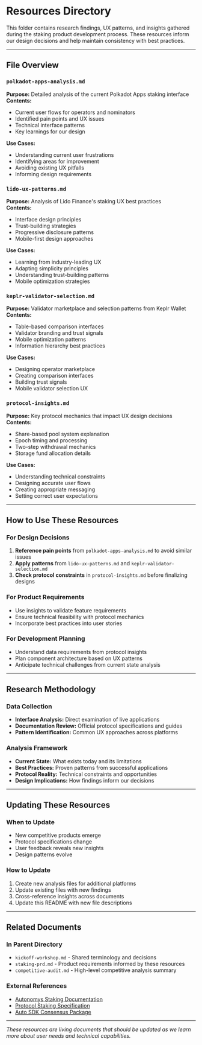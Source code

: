 # Resources Directory

This folder contains research findings, UX patterns, and insights gathered during the staking product development process. These resources inform our design decisions and help maintain consistency with best practices.

---

## File Overview

### `polkadot-apps-analysis.md`

**Purpose:** Detailed analysis of the current Polkadot Apps staking interface  
**Contents:**

- Current user flows for operators and nominators
- Identified pain points and UX issues
- Technical interface patterns
- Key learnings for our design

**Use Cases:**

- Understanding current user frustrations
- Identifying areas for improvement
- Avoiding existing UX pitfalls
- Informing design requirements

### `lido-ux-patterns.md`

**Purpose:** Analysis of Lido Finance's staking UX best practices  
**Contents:**

- Interface design principles
- Trust-building strategies
- Progressive disclosure patterns
- Mobile-first design approaches

**Use Cases:**

- Learning from industry-leading UX
- Adapting simplicity principles
- Understanding trust-building patterns
- Mobile optimization strategies

### `keplr-validator-selection.md`

**Purpose:** Validator marketplace and selection patterns from Keplr Wallet  
**Contents:**

- Table-based comparison interfaces
- Validator branding and trust signals
- Mobile optimization patterns
- Information hierarchy best practices

**Use Cases:**

- Designing operator marketplace
- Creating comparison interfaces
- Building trust signals
- Mobile validator selection UX

### `protocol-insights.md`

**Purpose:** Key protocol mechanics that impact UX design decisions  
**Contents:**

- Share-based pool system explanation
- Epoch timing and processing
- Two-step withdrawal mechanics
- Storage fund allocation details

**Use Cases:**

- Understanding technical constraints
- Designing accurate user flows
- Creating appropriate messaging
- Setting correct user expectations

---

## How to Use These Resources

### For Design Decisions

1. **Reference pain points** from `polkadot-apps-analysis.md` to avoid similar issues
2. **Apply patterns** from `lido-ux-patterns.md` and `keplr-validator-selection.md`
3. **Check protocol constraints** in `protocol-insights.md` before finalizing designs

### For Product Requirements

- Use insights to validate feature requirements
- Ensure technical feasibility with protocol mechanics
- Incorporate best practices into user stories

### For Development Planning

- Understand data requirements from protocol insights
- Plan component architecture based on UX patterns
- Anticipate technical challenges from current state analysis

---

## Research Methodology

### Data Collection

- **Interface Analysis:** Direct examination of live applications
- **Documentation Review:** Official protocol specifications and guides
- **Pattern Identification:** Common UX approaches across platforms

### Analysis Framework

- **Current State:** What exists today and its limitations
- **Best Practices:** Proven patterns from successful applications
- **Protocol Reality:** Technical constraints and opportunities
- **Design Implications:** How findings inform our decisions

---

## Updating These Resources

### When to Update

- New competitive products emerge
- Protocol specifications change
- User feedback reveals new insights
- Design patterns evolve

### How to Update

1. Create new analysis files for additional platforms
2. Update existing files with new findings
3. Cross-reference insights across documents
4. Update this README with new file descriptions

---

## Related Documents

### In Parent Directory

- `kickoff-workshop.md` - Shared terminology and decisions
- `staking-prd.md` - Product requirements informed by these resources
- `competitive-audit.md` - High-level competitive analysis summary

### External References

- [Autonomys Staking Documentation](https://docs.autonomys.xyz/staking/operator/polkadot)
- [Protocol Staking Specification](https://github.com/subspace/protocol-specs/blob/main/docs/decex/staking.md)
- [Auto SDK Consensus Package](https://github.com/autonomys/auto-sdk/tree/main/packages/auto-consensus)

---

_These resources are living documents that should be updated as we learn more about user needs and technical capabilities._
